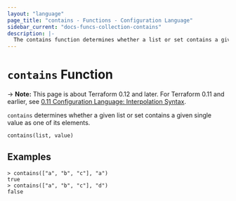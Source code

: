 ```yaml
---
layout: "language"
page_title: "contains - Functions - Configuration Language"
sidebar_current: "docs-funcs-collection-contains"
description: |-
  The contains function determines whether a list or set contains a given value.
---
```


# `contains` Function

-> **Note:** This page is about Terraform 0.12 and later. For Terraform 0.11 and
earlier, see
[0.11 Configuration Language: Interpolation Syntax](../../configuration-0-11/interpolation.html).

`contains` determines whether a given list or set contains a given single value
as one of its elements.

```hcl
contains(list, value)
```

## Examples

```
> contains(["a", "b", "c"], "a")
true
> contains(["a", "b", "c"], "d")
false
```

